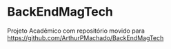 # BackEndMagTech
Projeto Acadêmico com repositório movido para https://github.com/ArthurPMachado/BackEndMagTech
